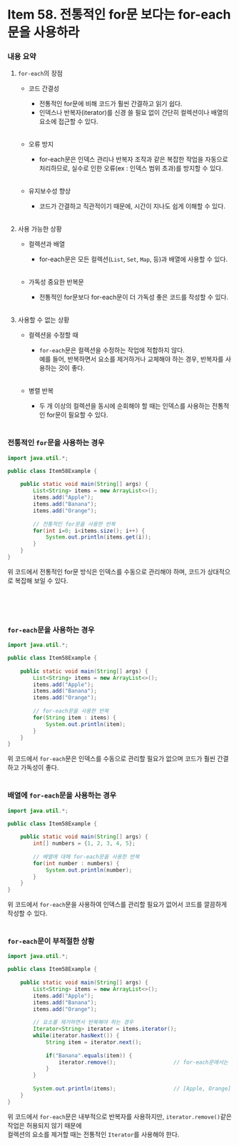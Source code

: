 # Item 58. 전통적인 for문 보다는 for-each 문을 사용하라

### 내용 요약 <br>
1. `for-each`의 장점
    - 코드 간결성
      - 전통적인 for문에 비해 코드가 훨씬 간결하고 읽기 쉽다. 
      - 인덱스나 반복자(iterator)를 신경 쓸 필요 없이 간단히 컬렉션이나 배열의 요소에 접근할 수 있다. <br><br>

    - 오류 방지
      - for-each문은 인덱스 관리나 반복자 조작과 같은 복잡한 작업을 자동으로 처리하므로, 실수로 인한 오류(ex : 인덱스 범위 초과)를 방지할 수 있다. <br><br>

    - 유지보수성 향상
      - 코드가 간결하고 직관적이기 때문에, 시간이 지나도 쉽게 이해할 수 있다. <br><br>


2. 사용 가능한 상황
    - 컬렉션과 배열
      - for-each문은 모든 컬렉션(`List`, `Set`, `Map`, 등)과 배열에 사용할 수 있다. <br><br>
      
    - 가독성 중요한 반복문
      - 전통적인 for문보다 for-each문이 더 가독성 좋은 코드를 작성할 수 있다. <br><br>


3. 사용할 수 없는 상황
    - 컬렉션을 수정할 때
      - `for-each`문은 컬렉션을 수정하는 작업에 적합하지 않다. <br>
        예를 들어, 반복하면서 요소를 제거하거나 교체해야 하는 경우, 반복자를 사용하는 것이 좋다. <br><br>
      
    - 병렬 반복
      - 두 개 이상의 컬렉션을 동시에 순회해야 할 때는 인덱스를 사용하는 전통적인 for문이 필요할 수 있다. <br><br>


### 전통적인 `for`문을 사용하는 경우
```java
import java.util.*;

public class Item58Example {
    
    public static void main(String[] args) {
        List<String> items = new ArrayList<>();
        items.add("Apple");
        items.add("Banana");
        items.add("Orange");
        
        // 전통적인 for문을 사용한 반복
        for(int i=0; i<items.size(); i++) {
            System.out.println(items.get(i));
        }
    }
}
```
위 코드에서 전통적인 for문 방식은 인덱스를 수동으로 관리해야 하며, 코드가 상대적으로 복잡해 보일 수 있다. <br><br>


<br><br>



### `for-each`문을 사용하는 경우
```java
import java.util.*;

public class Item58Example {
    
    public static void main(String[] args) {
        List<String> items = new ArrayList<>();
        items.add("Apple");
        items.add("Banana");
        items.add("Orange");
        
        // for-each문을 사용한 반복
        for(String item : items) {
            System.out.println(item);
        }
    }
}
```
위 코드에서 `for-each`문은 인덱스를 수동으로 관리할 필요가 없으며 코드가 훨씬 간결하고 가독성이 좋다. <br><br>


### 배열에 `for-each`문을 사용하는 경우
```java
import java.util.*;

public class Item58Example {
    
    public static void main(String[] args) {
        int[] numbers = {1, 2, 3, 4, 5};
        
        // 배열에 대해 for-each문을 사용한 반복
        for(int number : numbers) {
            System.out.println(number);
        }
    }
}
```
위 코드에서 `for-each`문을 사용하여 인덱스를 관리할 필요가 없어서 코드를 깔끔하게 작성할 수 있다. <br><br>


### `for-each`문이 부적절한 상황
```java
import java.util.*;

public class Item58Example {
    
    public static void main(String[] args) {
        List<String> items = new ArrayList<>();
        items.add("Apple");
        items.add("Banana");
        items.add("Orange");
        
        // 요소를 제거하면서 반복해야 하는 경우
        Iterator<String> iterator = items.iterator();
        while(iterator.hasNext()) {
            String item = iterator.next();
            
            if("Banana".equals(item)) {
                iterator.remove();                  // for-each문에서는 불가능
            }
        }
        
        System.out.println(items);                  // [Apple, Orange]
    }
}
```
위 코드에서 `for-each`문은 내부적으로 반복자를 사용하지만, `iterator.remove()`같은 작업은 허용되지 않기 때문에 <br>
컬렉션의 요소를 제거할 때는 전통적인 `Iterator`를 사용해야 한다.









